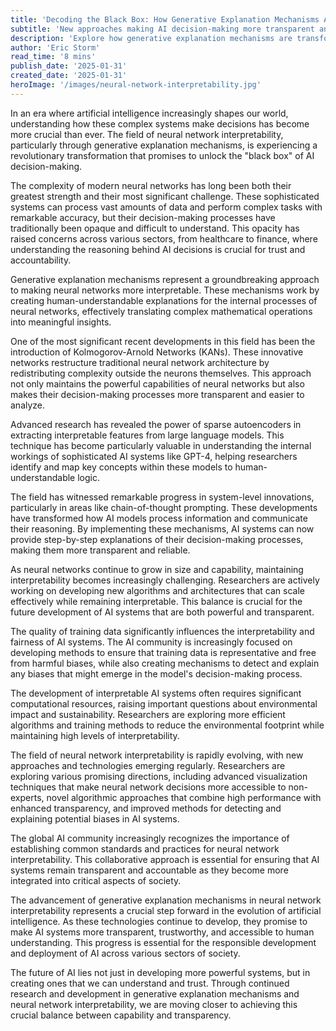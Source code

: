 ```yaml
---
title: 'Decoding the Black Box: How Generative Explanation Mechanisms Are Revolutionizing Neural Network Interpretability'
subtitle: 'New approaches making AI decision-making more transparent and trustworthy'
description: 'Explore how generative explanation mechanisms are transforming neural network interpretability, making AI decision-making more transparent and understandable. Learn about breakthrough developments in Kolmogorov-Arnold Networks, sparse autoencoders, and system-level innovations that are revolutionizing how we understand and trust AI systems.'
author: 'Eric Storm'
read_time: '8 mins'
publish_date: '2025-01-31'
created_date: '2025-01-31'
heroImage: '/images/neural-network-interpretability.jpg'
---
```


In an era where artificial intelligence increasingly shapes our world, understanding how these complex systems make decisions has become more crucial than ever. The field of neural network interpretability, particularly through generative explanation mechanisms, is experiencing a revolutionary transformation that promises to unlock the "black box" of AI decision-making.

The complexity of modern neural networks has long been both their greatest strength and their most significant challenge. These sophisticated systems can process vast amounts of data and perform complex tasks with remarkable accuracy, but their decision-making processes have traditionally been opaque and difficult to understand. This opacity has raised concerns across various sectors, from healthcare to finance, where understanding the reasoning behind AI decisions is crucial for trust and accountability.

Generative explanation mechanisms represent a groundbreaking approach to making neural networks more interpretable. These mechanisms work by creating human-understandable explanations for the internal processes of neural networks, effectively translating complex mathematical operations into meaningful insights.

One of the most significant recent developments in this field has been the introduction of Kolmogorov-Arnold Networks (KANs). These innovative networks restructure traditional neural network architecture by redistributing complexity outside the neurons themselves. This approach not only maintains the powerful capabilities of neural networks but also makes their decision-making processes more transparent and easier to analyze.

Advanced research has revealed the power of sparse autoencoders in extracting interpretable features from large language models. This technique has become particularly valuable in understanding the internal workings of sophisticated AI systems like GPT-4, helping researchers identify and map key concepts within these models to human-understandable logic.

The field has witnessed remarkable progress in system-level innovations, particularly in areas like chain-of-thought prompting. These developments have transformed how AI models process information and communicate their reasoning. By implementing these mechanisms, AI systems can now provide step-by-step explanations of their decision-making processes, making them more transparent and reliable.

As neural networks continue to grow in size and capability, maintaining interpretability becomes increasingly challenging. Researchers are actively working on developing new algorithms and architectures that can scale effectively while remaining interpretable. This balance is crucial for the future development of AI systems that are both powerful and transparent.

The quality of training data significantly influences the interpretability and fairness of AI systems. The AI community is increasingly focused on developing methods to ensure that training data is representative and free from harmful biases, while also creating mechanisms to detect and explain any biases that might emerge in the model's decision-making process.

The development of interpretable AI systems often requires significant computational resources, raising important questions about environmental impact and sustainability. Researchers are exploring more efficient algorithms and training methods to reduce the environmental footprint while maintaining high levels of interpretability.

The field of neural network interpretability is rapidly evolving, with new approaches and technologies emerging regularly. Researchers are exploring various promising directions, including advanced visualization techniques that make neural network decisions more accessible to non-experts, novel algorithmic approaches that combine high performance with enhanced transparency, and improved methods for detecting and explaining potential biases in AI systems.

The global AI community increasingly recognizes the importance of establishing common standards and practices for neural network interpretability. This collaborative approach is essential for ensuring that AI systems remain transparent and accountable as they become more integrated into critical aspects of society.

The advancement of generative explanation mechanisms in neural network interpretability represents a crucial step forward in the evolution of artificial intelligence. As these technologies continue to develop, they promise to make AI systems more transparent, trustworthy, and accessible to human understanding. This progress is essential for the responsible development and deployment of AI across various sectors of society.

The future of AI lies not just in developing more powerful systems, but in creating ones that we can understand and trust. Through continued research and development in generative explanation mechanisms and neural network interpretability, we are moving closer to achieving this crucial balance between capability and transparency.